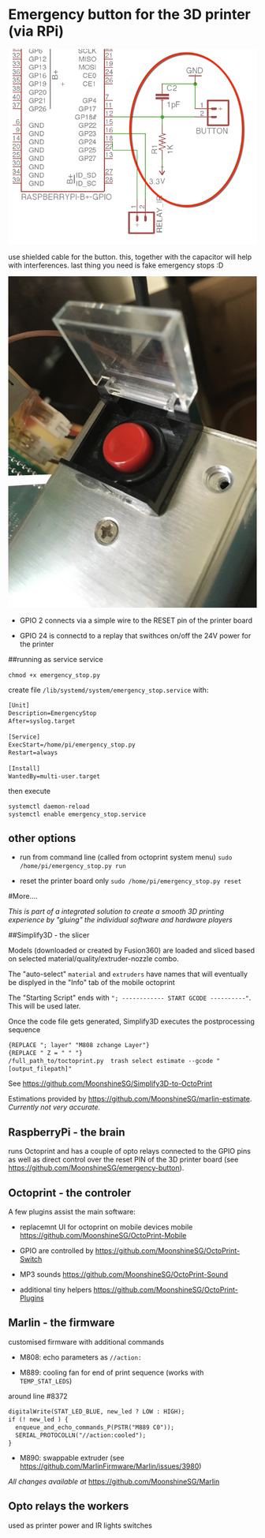 # Emergency button for the 3D printer (via RPi) 


![screenshot](schema.png)

use shielded cable for the button. this, together with the capacitor will help with interferences. last thing you need is fake emergency stops :D

![screenshot](button.png)

- GPIO 2 connects via a simple wire to the RESET pin of the printer board

- GPIO 24 is connectd to a replay that swithces on/off the 24V power for the printer

##running as service service 

`chmod +x emergency_stop.py`

create file `/lib/systemd/system/emergency_stop.service` with:

```
[Unit]
Description=EmergencyStop
After=syslog.target

[Service]
ExecStart=/home/pi/emergency_stop.py
Restart=always

[Install]
WantedBy=multi-user.target
```

then execute

```
systemctl daemon-reload 
systemctl enable emergency_stop.service
```

## other options

- run from command line (called from octoprint system menu)
`sudo /home/pi/emergency_stop.py run`

- reset the printer board only
`sudo /home/pi/emergency_stop.py reset`


#More....


_This is part of a integrated solution to create a smooth 3D printing experience by "gluing" the individual software and hardware players_

##Simplify3D - the slicer

Models (downloaded or created by Fusion360) are loaded and sliced based on selected material/quality/extruder-nozzle combo.

The "auto-select" `material` and `extruders` have names that will eventually be displyed in the "Info" tab of the mobile octoprint

The "Starting Script" ends with `"; ------------ START GCODE ----------"`. This will be used later.

Once the code file gets generated, Simplify3D executes the postprocessing sequence 

```
{REPLACE "; layer" "M808 zchange Layer"} 
{REPLACE " Z = " " "}
/full_path_to/toctoprint.py  trash select estimate --gcode "[output_filepath]"
```

See https://github.com/MoonshineSG/Simplify3D-to-OctoPrint

Estimations provided by https://github.com/MoonshineSG/marlin-estimate. _Currently not very accurate._

## RaspberryPi - the brain 

runs Octoprint and has a couple of opto relays connected to the GPIO pins as well as direct control over the reset PIN 
of the 3D printer board (see  https://github.com/MoonshineSG/emergency-button).

## Octoprint - the controler 

A few plugins assist the main software:

* replacemnt UI for octoprint on mobile devices mobile https://github.com/MoonshineSG/OctoPrint-Mobile

* GPIO are controlled by https://github.com/MoonshineSG/OctoPrint-Switch

* MP3 sounds https://github.com/MoonshineSG/OctoPrint-Sound

* additional tiny helpers https://github.com/MoonshineSG/OctoPrint-Plugins

## Marlin - the firmware

customised firmware with additional commands

* M808: echo parameters as `//action:`

* M889: cooling fan for end of print sequence (works with `TEMP_STAT_LEDS`)

around line #8372
```
digitalWrite(STAT_LED_BLUE, new_led ? LOW : HIGH);
if (! new_led ) {
  enqueue_and_echo_commands_P(PSTR("M889 C0"));
  SERIAL_PROTOCOLLN("//action:cooled");
}

```

* M890: swappable extruder (see https://github.com/MarlinFirmware/Marlin/issues/3980)

_All changes available at_ https://github.com/MoonshineSG/Marlin

## Opto relays the workers
used as printer power and IR lights switches